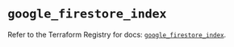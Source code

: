 # `google_firestore_index`

Refer to the Terraform Registry for docs: [`google_firestore_index`](https://registry.terraform.io/providers/hashicorp/google-beta/6.38.0/docs/resources/google_firestore_index).

